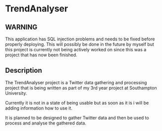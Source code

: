 TrendAnalyser
==================

WARNING
-------

This application has SQL injection problems and needs to be fixed before properly deploying.
This will possibly be done in the future by myself but this project is currently not being
actively worked on since this was a project that has now been finished.

Description
-----------

The TrendAnalyser project is a Twitter data gathering and processing
project that is being written as part of my 3rd year project at
Southampton University.

Currently it is not in a state of being usable but as soon as it is i will
be adding information how to use it.

It is planned to be designed to gather Twitter data and then be used
to process and analyse the gathered data.
